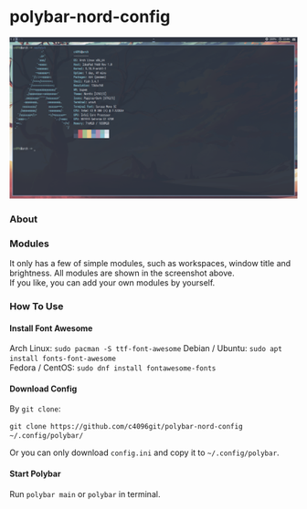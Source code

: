 # polybar-nord-config
![Screenshot](./screenshot.png "Screenshot")
### About
### Modules
It only has a few of simple modules, such as workspaces, window title and brightness. All modules are shown in the screenshot above.    
If you like, you can add your own modules by yourself.
### How To Use
#### Install Font Awesome
Arch Linux: `sudo pacman -S ttf-font-awesome` 
Debian / Ubuntu: `sudo apt install fonts-font-awesome`    
Fedora / CentOS: `sudo dnf install fontawesome-fonts`   
#### Download Config
By `git clone`:   
```shell
git clone https://github.com/c4096git/polybar-nord-config ~/.config/polybar/
```    
Or you can only download `config.ini` and copy it to `~/.config/polybar`.
#### Start Polybar
Run `polybar main` or `polybar` in terminal.
